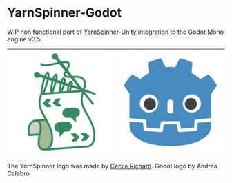 # YarnSpinner-Godot
WIP non functional port of [YarnSpinner-Unity](https://github.com/YarnSpinnerTool/YarnSpinner-Unity) integration to the Godot Mono engine v3.5


| ![](.\addons\YarnSpinnerGodot\Editor\Icons\YarnSpinnerLogo.png) | ![](.\Godot_icon.png) |
|-----------------------------------------------------------------|-----------------------|

The YarnSpinner logo was made by [Cecile Richard](https://www.cecile-richard.com/).
Godot logo by Andrea Calabró